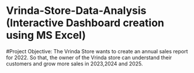 # Vrinda-Store-Data-Analysis (Interactive Dashboard creation using MS Excel) 
#Project Objective:
The Vrinda Store wants to create an annual sales report for 2022. So that, the owner of the Vrinda store can understand their customers and grow more sales in 2023,2024 and 2025. 

